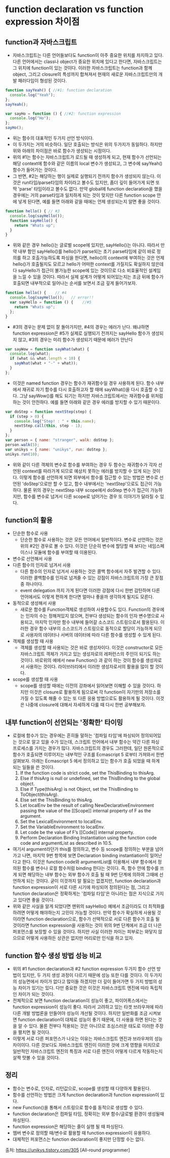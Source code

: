 # function declaration vs function expression 차이점

## function과 자바스크립트

- 자바스크립트는 다른 언어들보다도 function이 아주 중요한 위치를 차지하고 있다. 다른 언어에서는 class나 object가 중요한 위치에 있다고 한다면, 자바스크립트는 그 위치에 function이 있는 것이다. 이러한 자바스크립트는 function과 함께 object, 그리고 closure의 특성까지 합쳐져서 현재의 새로운 자바스크립트만의 개발 패러다임이 형성된 것이다.
```javascript
function sayYeah() { //#1: function declaration 
  console.log("Yeah");
};
sayYeah();

var sayHo = function () { //#2: function expression
  console.log("Ho");
};
sayHo();
```
- 위는 함수의 대표적인 두가지 선언 방식이다.
- 이 두가지는 거의 비슷하다. 일단 호출되는 방식은 위의 두가지가 동일하다. 하지만 위와 아래의 차이점은 바로 함수가 생성되는 시점이다.
- 위의 #1는 함수는 자바스크립트가 로드될 때 생성하게 되고, 현재 함수가 선언되는 해당 context에 함수와 같은 이름의 local 변수가 생성되고, 그 변수에 sayYeah() 함수가 들어가는 것이다.
- 그 반면, #2는 해당하는 행이 실제로 실행되기 전까지 함수가 생성되지 않는다. 이것은 run타임/parse타임의 차이라고 볼수도 있지만, 좀더 깊이 들어가게 되면 또 딱 'parse' 타임이라고 볼수도 없다. 만약 global에 function declaration을 했을 경우에는 거의 parse타임과 일치하게 되는 것이 맞지만 다른 function scope 안에 넣게 된다면, 예를 들면 아래와 같을 때에는 언제 생성되는지 알면 좋을 것이다.
```javascript
function hello() { // #3 
  console.log(sayHello());
  function sayHello() {
    return "Whats up";
  }
}
```
- 위와 같은 경우 hello()는 글로벌 scope에 있지만, sayHello()는 아니다. 따라서 만약 내부 함인 sayHello()를 hello()가 parse되는 초기 parse타임에 같이 바로 정의를 하고 호출가능하도록 파싱을 한다면, hello()의 context에 부여하는 것은 언제 hello()가 호출될지도 모르고 hello가 어떠한 context를 가질지도 확실하지 않은데다 sayHello가 접근이 불가능한 scope에 있는 것이므로 다소 비효율적인 설계임을 느낄 수 있을 것이다. 따라서 실제 설계가 어떻게 되어있는지는 조금 뒤에 함수가 호출되면 내부적으로 일어나는 순서를 보면서 조금 깊게 들어가보자.

```javascript
function hello() {    // #4
  console.log(sayHello());   // error!!
  var sayHello = function () {    //#5
    return "Whats up";
  };
}
```
- \#3의 경우는 문제 없이 잘 돌아가지만, #4의 경우는 에러가 난다. 왜냐하면 function expression은 #5가 실제로 실행되기 전까지는 sayHello 함수가 생성되지 않고, #3의 경우는 미리 함수가 생성되기 때문에 에러가 안난다

```javascript
var sayWow = function sayWhat(what) {
  console.log(what);
  if (what && what.length < 10) {
    sayWhat(what + "-" + what));
  }
};
```
- 이것은 named function 경우는 함수가 재귀함수일 경우 사용하게 된다. 함수 내부에서 재귀로 자기 함수를 다시 호출하고자 할 때에 sayWhat()을 다시 호출할 수 있다. 그냥 sayWow()를 해도 되기는 하지만 자바스크립트에서는 재귀함수를 위처럼 하는 것이 안전하다. 예를 들면 아래와 같은 경우 에러를 방지할 수 있기 때문이다.

```javascript
var doStep = function nextStep(step) {
  if (step > 0) {
    console.log("Step! : " + this.name);
    nextStep.call(this, step - 1);
  }
}; 
var person = { name: "stranger", walk: doStep };
person.walk(5);
var unikys = { name: "unikys", run: doStep };
unikys.run(10);
```
- 위와 같이 다른 객체의 변수로 함수를 부여하는 경우 두 함수는 재귀함수가 각자 선언된 context를 따라가게 되므로 예상치 못하는 에러를 방지할 수 있게 되는 것이다. 이렇게 함수를 선언하게 되면 외부에서 함수를 접근할 수 있는 방법은 변수로 선언된 'doStep'으로만 할 수 있고, 함수 내부에서는 'nextStep'으로도 접근이 가능하다. 물론 위의 경우는 nextStep 내부 scope에서 doStep 변수가 접근이 가능하지만, 함수를 변수로 넘겨서 다른 scope로 넘어가는 경우 또 이야기가 달라질 수 있다.

## function의 활용
- 단순한 함수로 사용
  - 단순한 함수로 사용하는 것은 모든 언어에서 일반적이다. 변수로 선언하는 것은 위의 #2인 경우로 볼 수 있다. 이것은 단순히 변수에 할당할 때 보다는 네임스페이스나 모듈에 함수를 부여할 때 이용된다.
- 변수로 선언해서 사용
- 다른 함수의 인자로 넘겨서 사용
  - 다른 함수의 인자로 넘겨서 사용하는 것은 콜백 함수에서 자주 발견할 수 있다. 이러한 콜백함수를 인자로 넘겨줄 수 있는 강점이 자바스크립트의 가장 큰 장점중 하나이다.
  - event delegation 까지 가게 된다면 이러한 강점에 다시 한번 감탄하며 다른 언어에서도 이렇게 편하게 한다면 얼마나 좋을까 생각하게 될지도 모른다. 
- 동적으로 생성해서 사용
  - 새로운 함수를 Function객체로 생성하여 사용할수도 있다. Function의 경우에는 인자의 수는 정해져있지 않으며, 전부다 생성되는 함수의 인자 변수명으로 사용되고, 마지막 인자만 함수 내부에 들어갈 소스코드 스트링으로서 활용된다. 이러한 경우 함수 내부의 소스코드가 스트링으로 동적으로 할당이 가능하게 되므로 사용자의 데이터나 서버의 데이터에 따라 다른 함수를 생성할 수 있게 된다.
- 객체를 생성할 때 사용
  - 객체를 생성할 때 사용되는 것은 바로 생성자이다. 이것은 constructor로 모든 자바스크립트 객체가 가지고 있는 생성자로의 레퍼런스의 주인이 되기도 하는 것이다. 바로위의 예에서 new Function() 과 같이 하는 것이 함수를 생성자로서 사용하는 것이다. 라이브러리에서 이러한 생성자로서의 활용을 많이 할 것이다.
- scope를 생성할 때 사용
  - scope를 생성할 때에는 이전의 강좌에서 읽어보면 이해할 수 있을 것이다. 하지만 이것은 closure로 활용하게 됨으로써 각 function이 자기만의 저장소를 가질 수 있도록 해줄 수 있는 또 다른 응용 방법으로도 활용하게 될 것이다. 이것은 나중에 closure에 대해서 자세하게 다룰 때 다시 한번 공부해보자.

## 내부 function이 선언되는 '정확한' 타이밍
- 로컬에 함수가 있는 경우에는 흔히들 말하는 '컴파일 타임'에 파싱되어 정의되어있는 것으로 알고 있을 수가 있는데, 스크립트 언어에서 내부 함수는 약간 다른 파싱 프로세스를 가지는 경우가 많다. 자바스크립트의 경우도 그러한데, 일단 원론적으로 함수가 호출되면 이루어지는 내부적인 구조를 Ecmascript 5 로부터 가져와서 한번 살펴보자. 아래는 Ecmascript 5 에서 정의하고 있는 함수가 호출 되었을 때 하게 되는 일들을 쓴 것이다.
  1. If the function code is strict code, set the ThisBinding to thisArg.
  2. Else if thisArg is null or undefined, set the ThisBinding to the global object.
  3. Else if Type(thisArg) is not Object, set the ThisBinding to ToObject(thisArg).
  4. Else set the ThisBinding to thisArg.
  5. Let localEnv be the result of calling NewDeclarativeEnvironment passing the value of the [[Scope]] internal property of F as the argument.
  6. Set the LexicalEnvironment to localEnv.
  7. Set the VariableEnvironment to localEnv.
  8. Let code be the value of F’s [[Code]] internal property.
  9. Perform Declaration Binding Instantiation using the function code code and argumentList as described in 10.5.
- 여기서 argument라던가 this를 정의하고, 변수 등 scope를 정의하는 부분을 넘어가고 나면, 마지막 9번 항목에 보면 Declaration binding instantiation이 일어난다고 한다. 이것은 function code와 argumentList를 이용해서 내부 함수에서 정의된 함수를 변수나 로컬 함수처럼 binding 한다는 것이다. 즉, 함수 안에 함수를 쓰게 되면 해당하는 내부 함수는 외부 함수가 호출 될 때 9번 단계에 의하여 그때에 선언하게 되는 것이다. 굳이 이것까지 알 필요는 없겠지만, function declaration과 function expression이 서로 다른 시기에 파싱되어 정의된다는 점, 그리고 function declaration은 정확하게는 '컴파일 타임'은 아니라는 점은 지식으로 가지고 있다면 좋을 것이다.
- 위와 같은 사실을 알게 되었다면 맨위의 sayHello() 예에서 조금이라도 더 최적화를 하려면 어떻게 해야하는지 고민이 가능할 것이다. 만약 함수가 확실하게 사용될 것이라면 function declaration으로, 함수가 선택적으로 서로 다른 함수가 호출 될 것이라면 function expression을 사용하는 것이 위의 9번 단계에서 조금 더 나은 퍼포먼스를 보장할 수 있을 것이다. 하지만 사실 이러한 차이는 피부로는 와닿지 않으므로 어떻게 사용하든 상관은 없지만 머리로만 인식을 하고 있자.

## function 함수 생성 방법 성능 비교

- 위의 #1 function declaration과 #2 function expression 두가지 함수 선언 방법이 있지만, 두 가지 생성 과정이 다르기 때문에 성능 또한 다를 것이다. 이 두가지의 성능면에서 차이가 없다고 많이들 하겠지만 더 깊이 들어가면 두 가지 방법의 성능 차이가 있기는 있다. 다만 중요한 것은 이것은 자바스크립트 엔진에 따라 독립적인 차이가 되는 것이다.
- 전체적으로 보면 function declaration이 성능이 좋고, 파이어폭스에서는 function expression이 성능이 좋다. 따라서 고려하고 있는 타겟 브라우져에 따라 다른 개발 방법론을 만들어야 성능이 개선될 것이다. 하지만 일반화를 조금 시켜보면 function declaration이 대체로 성능이 좋기 때문에, 더 사용을 하면 된다는 것을 알 수 있다. 물론 전부다 적용되는 것은 아니므로 조심스러운 태도로 이러한 주장을 펼치면 될 것이다.
- 이렇게 서로 다른 퍼포먼스가 나오는 이유는 자바스크립트 엔진과 브라우져의 성능 차이이다. 다른 것보다도 자바스크립트 엔진이 이러한 것에 크게 영향을 미치므로 일반적인 자바스크립트 엔진의 특징과 서로 다른 엔진이 어떻게 다르게 작동하는지 살짝 맛볼 수 있을 것이다.

## 정리
- 함수는 변수로, 인자로, 리턴값으로, scope를 생성할 때 다양하게 활용된다.
- 함수를 선언하는 방법은 크게 function declaration과 function expression이 있다. 
- new Function()을 통해서 스트링으로 함수를 동적으로 생성할 수 있다.
- function declaration은 컴파일 타임, 정확히는 외부 함수/글로벌 환경이 생성될때 파싱된다.
- function expression은 해당하는 줄이 실행 될 때 파싱된다.
- 멤버 변수로 정의할 때/변수로 활용할 때 function expression이 유용하다.
- 대체적인 퍼포먼스는 function declaration이 좋지만 단정할 수는 없다.

출처: https://unikys.tistory.com/305 [All-round programmer]